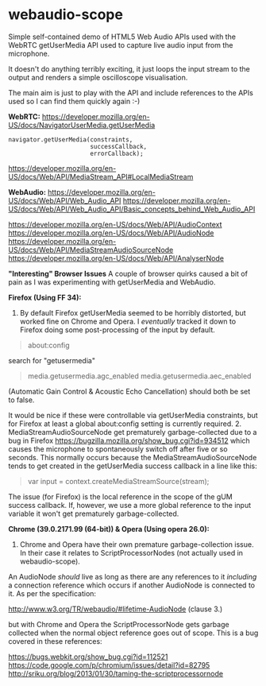 # webaudio-scope
Simple self-contained demo of HTML5 Web Audio APIs used with the WebRTC getUserMedia API
used to capture live audio input from the microphone.

It doesn't do anything terribly exciting, it just loops the input stream to the
output and renders a simple oscilloscope visualisation.

The main aim is just to play with the API and include references to the APIs used
so I can find them quickly again :-)

**WebRTC:**
https://developer.mozilla.org/en-US/docs/NavigatorUserMedia.getUserMedia

    navigator.getUserMedia(constraints,
	    				   successCallback,
	    				   errorCallback);
https://developer.mozilla.org/en-US/docs/Web/API/MediaStream_API#LocalMediaStream

**WebAudio:**
https://developer.mozilla.org/en-US/docs/Web/API/Web_Audio_API
https://developer.mozilla.org/en-US/docs/Web/API/Web_Audio_API/Basic_concepts_behind_Web_Audio_API

https://developer.mozilla.org/en-US/docs/Web/API/AudioContext
https://developer.mozilla.org/en-US/docs/Web/API/AudioNode
https://developer.mozilla.org/en-US/docs/Web/API/MediaStreamAudioSourceNode
https://developer.mozilla.org/en-US/docs/Web/API/AnalyserNode

**"Interesting" Browser Issues**
A couple of browser quirks caused a bit of pain as I was experimenting with getUserMedia and WebAudio.

**Firefox (Using FF 34):**
1. By default Firefox getUserMedia seemed to be horribly distorted, but worked
fine on Chrome and Opera. I *eventually* tracked it down to Firefox doing some
post-processing of the input by default.


> about:config

search for "getusermedia"

> media.getusermedia.agc_enabled media.getusermedia.aec_enabled

(Automatic Gain Control & Acoustic Echo Cancellation) should both be set to false.

It would be nice if these were controllable via getUserMedia constraints, but for
Firefox at least a global about:config setting is currently required.
2. MediaStreamAudioSourceNode get prematurely garbage-collected due to a bug in Firefox
 https://bugzilla.mozilla.org/show_bug.cgi?id=934512 which causes the microphone
to spontaneously switch off after five or so seconds. This normally occurs because
the MediaStreamAudioSourceNode tends to get created in the getUserMedia success
callback in a line like this:

> var input = context.createMediaStreamSource(stream);

The issue (for Firefox) is the local reference in the scope of the gUM success
callback. If, however, we use a more global reference to the input variable it
won't get prematurely garbage-collected.

**Chrome (39.0.2171.99 (64-bit)) & Opera (Using opera 26.0):**
1. Chrome and Opera have their own premature garbage-collection issue. In their
case it relates to ScriptProcessorNodes (not actually used in webaudio-scope).

An AudioNode *should* live as long as there are any references to it *including*
a connection reference which occurs if another AudioNode is connected to it. As
per the specification:

http://www.w3.org/TR/webaudio/#lifetime-AudioNode (clause 3.)

but with Chrome and Opera the ScriptProcessorNode gets garbage collected when the
normal object reference goes out of scope. This is a bug covered in these references:

https://bugs.webkit.org/show_bug.cgi?id=112521
https://code.google.com/p/chromium/issues/detail?id=82795
http://sriku.org/blog/2013/01/30/taming-the-scriptprocessornode

